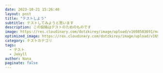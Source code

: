 ```yaml
---
date: 2023-10-21 15:26:40
layout: post
title: "テストしよう"
subtitle: テストしてみようと思います
description: この投稿はテストのためのものです
image: https://res.cloudinary.com/dotzkirey/image/upload/v1698503691/matchapptired_qdye8e.jpg
optimized_image: https://res.cloudinary.com/dotzkirey/image/upload/v1698503691/matchapptired_qdye8e.jpg
category: テストカテゴリ
tags:
  - テスト
  - Jekyll
author: Nana
paginate: false
---
```

